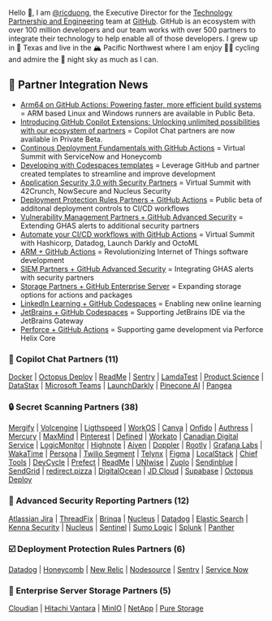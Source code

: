 Hello 👋, I am [@ricduong](https://www.linkedin.com/in/rickduong/), the Executive Director for the [Technology Partnership and Engineering]([url](https://partner.github.com/technology-partners)) team at [GitHub](http://github.com). GitHub is an ecosystem with over 100 million developers and our team works with over 500 partners to integrate their technology to help enable all of those developers.
I grew up in 🐂 Texas and live in the 🏔️ Pacific Northwest where I am enjoy 🚴‍♂️ cycling and admire the 🎇 night sky as much as I can. 

## 📰 Partner Integration News
- [Arm64 on GitHub Actions: Powering faster, more efficient build systems](https://github.blog/2024-06-03-arm64-on-github-actions-powering-faster-more-efficient-build-systems/) = ARM based Linux and Windows runners are available in Public Beta.
- [Introducing GitHub Copilot Extensions: Unlocking unlimited possibilities with our ecosystem of partners](https://github.blog/2024-05-21-introducing-github-copilot-extensions/) = Copilot Chat partners are now available in Private Beta.
- [Continous Deployment Fundamentals with GitHub Actions](https://resources.github.com/webcasts/continuous-deployment-fundamentals-with-github-actions/) = Virtual Summit with ServiceNow and Honeycomb
- [Developing with Codespaces templates](https://github.blog/2023-08-24-unleashing-github-codespaces-templates-to-ignite-your-development/) = Leverage GitHub and partner created templates to streamline and improve development
- [Application Security 3.0 with Security Partners](https://resources.github.com/security/virtual-summit/?utm_source=social&utm_medium=invite&utm_campaign=2023q3_webinar_amer-security_virtual_summit) = Virtual Summit with 42Crunch, NowSecure and Nucleus Security
- [Deployment Protection Rules Partners + GitHub Actions](https://github.blog/2023-04-20-announcing-github-actions-deployment-protection-rules-now-in-public-beta/) = Public beta of additonal deployment controls to CI/CD workflows
- [Vulnerability Management Partners + GitHub Advanced Security](https://github.blog/2023-03-10-introducing-github-vulnerability-management-integrations-for-security-professionals/) = Extending GHAS alerts to additional security partners
- [Automate your CI/CD workflows with GitHub Actions](https://www.youtube.com/watch?v=qy_HaIaNbkE) = Virtual Summit with Hashicorp, Datadog, Launch Darkly and OctoML
- [ARM + GitHub Actions](https://github.blog/2022-11-02-github-partners-with-arm-to-revolutionize-internet-of-things-software-development-with-github-actions/) = Revolutionizing Internet of Things software development
- [SIEM Partners + GitHub Advanced Security](https://github.blog/2022-10-13-introducing-github-advanced-security-siem-integrations-for-security-professionals/) = Integrating GHAS alerts with security partners
- [Storage Partners + GitHub Enterprise Server](https://github.com/github-technology-partners/ghes-storage-partners) = Expanding storage options for actions and packages
- [LinkedIn Learning + GitHub Codespaces](https://www.linkedin.com/learning/learning-github-codespaces) = Enabling new online learning
- [JetBrains + GitHub Codespaces](https://github.blog/changelog/2022-11-09-github-codespaces-with-jetbrains-ides-public-beta/) = Supporting JetBrains IDE via the JetBrains Gateway
- [Perforce + GitHub Actions](https://www.perforce.com/blog/vcs/perforce-github-helix-core-actions) = Supporting game development via Perforce Helix Core

### 💬 Copilot Chat Partners (11)
[Docker](https://github.com/marketplace/docker-for-github-copilot)
| [Octopus Deploy](https://github.com/marketplace/octopus-github-copilot-extension)
| [ReadMe](https://github.com/marketplace/readme-api)
| [Sentry](https://github.com/marketplace/sentry-github-copilot-extension)
| [LamdaTest](https://github.com/marketplace/lambdatest)
| [Product Science](https://github.com/marketplace/productscience-app)
| [DataStax](https://github.com/marketplace/datastax-astra-db-copilot-plugin)
| [Microsoft Teams](https://github.com/marketplace/teamsapp)
| [LaunchDarkly](https://github.com/marketplace/launchdarkly-copilot-extension)
| [Pinecone AI](https://github.com/marketplace/pinecone-ai)
| [Pangea](https://github.com/marketplace/pangea-cyber)

### 🔒 Secret Scanning Partners (38)
[Mergify](https://github.blog/changelog/2024-03-27-mergify-is-now-a-github-secret-scanning-partner/)
| [Volcengine](https://github.blog/changelog/2024-03-27-volcengine-is-now-a-github-secret-scanning-partner/)
| [Ligthspeed](https://github.blog/changelog/2024-03-26-lightspeed-is-now-a-github-secret-scanning-partner/)
| [WorkOS](https://github.blog/changelog/2024-03-26-workos-is-now-a-github-secret-scanning-partner/)
| [Canva](https://github.blog/changelog/2023-12-21-canva-is-now-a-github-secret-scanning-partner/)
| [Onfido](https://github.blog/changelog/2023-10-31-onfido-is-now-a-github-secret-scanning-partner/)
| [Authress](https://github.blog/changelog/2023-10-20-authress-is-now-a-github-secret-scanning-partner/)
| [Mercury](https://github.blog/changelog/2023-10-19-mercury-is-now-a-github-secret-scanning-partner/)
| [MaxMind](https://github.blog/changelog/2023-10-05-maxmind-is-now-a-github-secret-scanning-partner/)
| [Pinterest](https://github.blog/changelog/2023-10-04-pinterest-is-now-a-github-secret-scanning-partner/)
| [Defined](https://github.blog/changelog/2023-07-20-defined-is-now-a-github-secret-scanning-partner)
| [Workato](https://github.blog/changelog/2023-07-05-workato-is-now-a-github-secret-scanning-partner/)
| [Canadian Digital Service](https://github.blog/changelog/2023-05-25-candian-digital-service-is-now-a-github-secret-scanning-partner/)
| [LogicMonitor](https://github.blog/changelog/2023-05-19-logicmonitor-is-now-a-github-secret-scanning-partner/)
| [Highnote](https://github.blog/changelog/2023-05-17-highnote-is-now-a-github-secret-scanning-partner)
| [Aiven](https://github.blog/changelog/2023-05-10-aiven-is-a-github-secret-scanning-partner/)
| [Doppler](https://github.blog/changelog/2023-05-03-doppler-is-a-github-secret-scanning-partner/)
| [Rootly](https://github.blog/changelog/2023-05-02-rootly-is-now-a-github-secret-scanning-partner/)
| [Grafana Labs](https://github.blog/changelog/2023-04-28-grafana-labs-is-now-a-github-secret-scanning-partner/)
| [WakaTime](https://github.blog/changelog/2023-02-10-wakatime-is-now-a-github-secret-scanning-partner)
| [Persona](https://github.blog/changelog/2023-02-03-persona-is-now-a-github-secret-scanning-partner)
| [Twilio Segment](https://github.blog/changelog/2023-01-20-twilio-segment-is-now-a-github-secret-scanning-partner)
| [Telynx](https://github.blog/changelog/2022-12-09-telnyx-is-now-a-github-secret-scanning-partner)
| [Figma](https://github.blog/changelog/2022-11-21-figma-is-now-a-github-secret-scanning-partner)
| [LocalStack](https://github.blog/changelog/2022-11-16-localstack-is-now-a-github-secret-scanning-partner)
| [Chief Tools](https://github.blog/changelog/2022-10-26-chief-tools-is-now-a-github-secret-scanning-partner)
| [DevCycle](https://github.blog/changelog/2022-09-27-devcycle-is-now-a-github-secret-scanning-partner)
| [Prefect](https://github.blog/changelog/2022-08-18-prefect-is-now-a-github-secret-scanning-partner)
| [ReadMe](https://github.blog/changelog/2022-08-17-readme-is-now-a-github-secret-scanning-partner)
| [UNIwise](https://github.blog/changelog/2022-08-16-uniwise-is-now-a-github-secret-scanning-partner)
| [Zuplo](https://github.blog/changelog/2022-07-13-zuplo-is-now-a-github-secret-scanning-partner)
| [Sendinblue](https://github.blog/changelog/2022-07-11-sendinblue-is-now-a-github-secret-scanning-partner-2)
| [SendGrid](https://github.blog/changelog/2022-06-20-sendgrid-is-now-a-github-secret-scanning-partner)
| [redirect.pizza](https://github.blog/changelog/2022-06-09-redirect-pizza-is-now-a-github-secret-scanning-partner)
| [DigitalOcean](https://github.blog/changelog/2022-05-13-digitalocean-is-now-a-github-secret-scanning-partner)
| [JD Cloud](https://github.blog/changelog/2022-04-14-jd-cloud-is-now-a-github-secret-scanning-partner)
| [Supabase](https://github.blog/changelog/2022-03-28-supabase-is-now-a-github-secret-scanning-partner)
| [Octopus Deploy](https://github.blog/changelog/2022-03-18-octopus-deploy-is-now-a-github-secret-scanning-partner)

### 🔔 Advanced Security Reporting Partners (12)
[Atlassian Jira](https://community.atlassian.com/t5/DevOps-articles/Manage-GitHub-Advanced-Security-vulnerabilities-in-Jira/ba-p/2482106)
|  [ThreadFix](https://github.com/marketplace/actions/upload-code-scanning-results-to-threadfix)
 | [Brinqa](https://www.brinqa.com/connectors/) 
 | [Nucleus](https://nucleussec.com/use-cases/github/) 
 | [Datadog](https://docs.datadoghq.com/integrations/github/) 
 | [Elastic Search](https://docs.elastic.co/integrations/github) 
 | [Kenna Security](https://github.com/KennaSecurity/toolkit) 
 | [Nucleus](https://help.nucleussec.com/docs/githubapp) 
 | [Sentinel](https://azuremarketplace.microsoft.com/en-us/marketplace/apps/microsoftcorporation1622712991604.sentinel4github?tab=overview) 
 | [Sumo Logic](https://www.sumologic.com/application/github/) 
 | [Splunk](https://github.com/splunk/github_app_for_splunk/) 
 | [Panther](https://panther.com/integrations/github-logs/)

### ☑️ Deployment Protection Rules Partners (6)
[Datadog](https://docs.datadoghq.com/continuous_integration/guides/github_gating)
| [Honeycomb](https://www.honeycomb.io/blog/honeycomb-deployment-protection-rules?utm_medium=partner&utm_source=github&utm_campaign=2023bd_gates&utm_content=blog)
| [New Relic](https://docs.newrelic.com/whats-new/2023/04/whats-new-04-20-github-integration)
| [Nodesource](http://nodesource.com/)
| [Sentry](https://bit.ly/sentry-github-deploy-protection)
| [Service Now](https://www.servicenow.com/products/devops.html)

### 💾 Enterprise Server Storage Partners (5)
[Cloudian](https://cloudian.com/products/hyperstore/) 
| [Hitachi Vantara](https://www.hitachivantara.com/en-us/products/storage/object-storage.html) 
| [MinIO](https://docs.min.io/minio/baremetal/) 
| [NetApp](https://www.netapp.com/data-storage/storagegrid/) 
| [Pure Storage](https://www.purestorage.com/products/file-and-object/flashblade.html)

